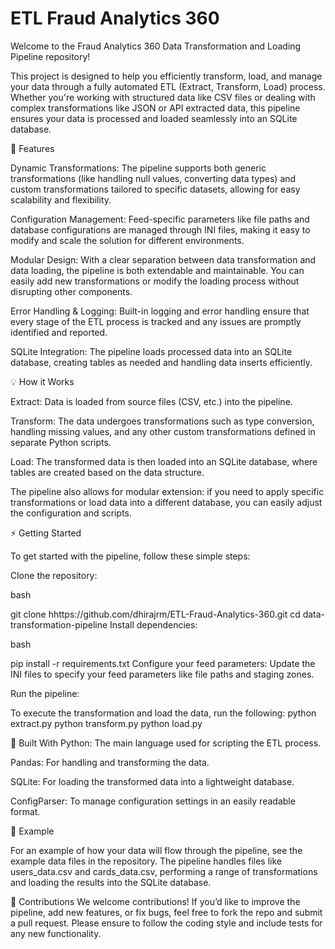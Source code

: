 # ETL Fraud Analytics 360

Welcome to the Fraud Analytics 360 Data Transformation and Loading Pipeline repository!

This project is designed to help you efficiently transform, load, and manage your data through a fully automated ETL (Extract, Transform, Load) process. Whether you're working with structured data like CSV files or dealing with complex transformations like JSON or API extracted data, this pipeline ensures your data is processed and loaded seamlessly into an SQLite database.

🚀 Features

Dynamic Transformations: The pipeline supports both generic transformations (like handling null values, converting data types) and custom transformations tailored to specific datasets, allowing for easy scalability and flexibility.

Configuration Management: Feed-specific parameters like file paths and database configurations are managed through INI files, making it easy to modify and scale the solution for different environments.

Modular Design: With a clear separation between data transformation and data loading, the pipeline is both extendable and maintainable. You can easily add new transformations or modify the loading process without disrupting other components.

Error Handling & Logging: Built-in logging and error handling ensure that every stage of the ETL process is tracked and any issues are promptly identified and reported.

SQLite Integration: The pipeline loads processed data into an SQLite database, creating tables as needed and handling data inserts efficiently.

💡 How it Works

Extract: Data is loaded from source files (CSV, etc.) into the pipeline.

Transform: The data undergoes transformations such as type conversion, handling missing values, and any other custom transformations defined in separate Python scripts.

Load: The transformed data is then loaded into an SQLite database, where tables are created based on the data structure.

The pipeline also allows for modular extension: if you need to apply specific transformations or load data into a different database, you can easily adjust the configuration and scripts.

⚡ Getting Started

To get started with the pipeline, follow these simple steps:

Clone the repository:

bash

git clone hhttps://github.com/dhirajrm/ETL-Fraud-Analytics-360.git
cd data-transformation-pipeline
Install dependencies:

bash

pip install -r requirements.txt
Configure your feed parameters: Update the INI files to specify your feed parameters like file paths and staging zones.

Run the pipeline:

To execute the transformation and load the data, run the following:
python extract.py
python transform.py
python load.py


🔧 Built With
Python: The main language used for scripting the ETL process.

Pandas: For handling and transforming the data.

SQLite: For loading the transformed data into a lightweight database.

ConfigParser: To manage configuration settings in an easily readable format.

📄 Example

For an example of how your data will flow through the pipeline, see the example data files in the repository. The pipeline handles files like users_data.csv and cards_data.csv, performing a range of transformations and loading the results into the SQLite database.

🤝 Contributions
We welcome contributions! If you’d like to improve the pipeline, add new features, or fix bugs, feel free to fork the repo and submit a pull request. Please ensure to follow the coding style and include tests for any new functionality.


